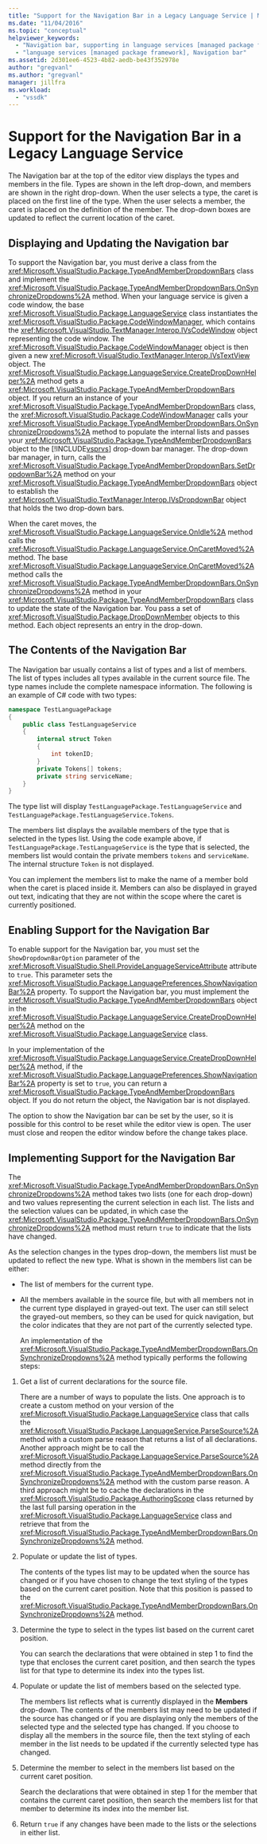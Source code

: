 ```yaml
---
title: "Support for the Navigation Bar in a Legacy Language Service | Microsoft Docs"
ms.date: "11/04/2016"
ms.topic: "conceptual"
helpviewer_keywords: 
  - "Navigation bar, supporting in language services [managed package framework]"
  - "language services [managed package framework], Navigation bar"
ms.assetid: 2d301ee6-4523-4b82-aedb-be43f352978e
author: "gregvanl"
ms.author: "gregvanl"
manager: jillfra
ms.workload: 
  - "vssdk"
---
```

# Support for the Navigation Bar in a Legacy Language Service
The Navigation bar at the top of the editor view displays the types and members in the file. Types are shown in the left drop-down, and members are shown in the right drop-down. When the user selects a type, the caret is placed on the first line of the type. When the user selects a member, the caret is placed on the definition of the member. The drop-down boxes are updated to reflect the current location of the caret.  
  
## Displaying and Updating the Navigation bar  
 To support the Navigation bar, you must derive a class from the <xref:Microsoft.VisualStudio.Package.TypeAndMemberDropdownBars> class and implement the <xref:Microsoft.VisualStudio.Package.TypeAndMemberDropdownBars.OnSynchronizeDropdowns%2A> method. When your language service is given a code window, the base <xref:Microsoft.VisualStudio.Package.LanguageService> class instantiates the <xref:Microsoft.VisualStudio.Package.CodeWindowManager>, which contains the <xref:Microsoft.VisualStudio.TextManager.Interop.IVsCodeWindow> object representing the code window. The <xref:Microsoft.VisualStudio.Package.CodeWindowManager> object is then given a new <xref:Microsoft.VisualStudio.TextManager.Interop.IVsTextView> object. The <xref:Microsoft.VisualStudio.Package.LanguageService.CreateDropDownHelper%2A> method gets a <xref:Microsoft.VisualStudio.Package.TypeAndMemberDropdownBars> object. If you return an instance of your <xref:Microsoft.VisualStudio.Package.TypeAndMemberDropdownBars> class, the <xref:Microsoft.VisualStudio.Package.CodeWindowManager> calls your <xref:Microsoft.VisualStudio.Package.TypeAndMemberDropdownBars.OnSynchronizeDropdowns%2A> method to populate the internal lists and passes your <xref:Microsoft.VisualStudio.Package.TypeAndMemberDropdownBars> object to the [!INCLUDE[vsprvs](../../code-quality/includes/vsprvs_md.md)] drop-down bar manager. The drop-down bar manager, in turn, calls the <xref:Microsoft.VisualStudio.Package.TypeAndMemberDropdownBars.SetDropdownBar%2A> method on your <xref:Microsoft.VisualStudio.Package.TypeAndMemberDropdownBars> object to establish the <xref:Microsoft.VisualStudio.TextManager.Interop.IVsDropdownBar> object that holds the two drop-down bars.  
  
 When the caret moves, the <xref:Microsoft.VisualStudio.Package.LanguageService.OnIdle%2A> method calls the <xref:Microsoft.VisualStudio.Package.LanguageService.OnCaretMoved%2A> method. The base <xref:Microsoft.VisualStudio.Package.LanguageService.OnCaretMoved%2A> method calls the <xref:Microsoft.VisualStudio.Package.TypeAndMemberDropdownBars.OnSynchronizeDropdowns%2A> method in your <xref:Microsoft.VisualStudio.Package.TypeAndMemberDropdownBars> class to update the state of the Navigation bar. You pass a set of <xref:Microsoft.VisualStudio.Package.DropDownMember> objects to this method. Each object represents an entry in the drop-down.  
  
## The Contents of the Navigation Bar  
 The Navigation bar usually contains a list of types and a list of members. The list of types includes all types available in the current source file. The type names include the complete namespace information. The following is an example of C# code with two types:  
  
```csharp  
namespace TestLanguagePackage  
{  
    public class TestLanguageService  
    {  
        internal struct Token  
        {  
            int tokenID;  
        }  
        private Tokens[] tokens;  
        private string serviceName;  
    }  
}  
```  
  
 The type list will display `TestLanguagePackage.TestLanguageService` and `TestLanguagePackage.TestLanguageService.Tokens`.  
  
 The members list displays the available members of the type that is selected in the types list. Using the code example above, if `TestLanguagePackage.TestLanguageService` is the type that is selected, the members list would contain the private members `tokens` and `serviceName`. The internal structure `Token` is not displayed.  
  
 You can implement the members list to make the name of a member bold when the caret is placed inside it. Members can also be displayed in grayed out text, indicating that they are not within the scope where the caret is currently positioned.  
  
## Enabling Support for the Navigation Bar  
 To enable support for the Navigation bar, you must set the `ShowDropdownBarOption` parameter of the <xref:Microsoft.VisualStudio.Shell.ProvideLanguageServiceAttribute> attribute to `true`. This parameter sets the <xref:Microsoft.VisualStudio.Package.LanguagePreferences.ShowNavigationBar%2A> property. To support the Navigation bar, you must implement the <xref:Microsoft.VisualStudio.Package.TypeAndMemberDropdownBars> object in the <xref:Microsoft.VisualStudio.Package.LanguageService.CreateDropDownHelper%2A> method on the <xref:Microsoft.VisualStudio.Package.LanguageService> class.  
  
 In your implementation of the <xref:Microsoft.VisualStudio.Package.LanguageService.CreateDropDownHelper%2A> method, if the <xref:Microsoft.VisualStudio.Package.LanguagePreferences.ShowNavigationBar%2A> property is set to `true`, you can return a <xref:Microsoft.VisualStudio.Package.TypeAndMemberDropdownBars> object. If you do not return the object, the Navigation bar is not displayed.  
  
 The option to show the Navigation bar can be set by the user, so it is possible for this control to be reset while the editor view is open. The user must close and reopen the editor window before the change takes place.  
  
## Implementing Support for the Navigation Bar  
 The <xref:Microsoft.VisualStudio.Package.TypeAndMemberDropdownBars.OnSynchronizeDropdowns%2A> method takes two lists (one for each drop-down) and two values representing the current selection in each list. The lists and the selection values can be updated, in which case the <xref:Microsoft.VisualStudio.Package.TypeAndMemberDropdownBars.OnSynchronizeDropdowns%2A> method must return `true` to indicate that the lists have changed.  
  
 As the selection changes in the types drop-down, the members list must be updated to reflect the new type. What is shown in the members list can be either:  
  
- The list of members for the current type.  
  
- All the members available in the source file, but with all members not in the current type displayed in grayed-out text. The user can still select the grayed-out members, so they can be used for quick navigation, but the color indicates that they are not part of the currently selected type.  
  
  An implementation of the <xref:Microsoft.VisualStudio.Package.TypeAndMemberDropdownBars.OnSynchronizeDropdowns%2A> method typically performs the following steps:  
  
1.  Get a list of current declarations for the source file.  
  
     There are a number of ways to populate the lists. One approach is to create a custom method on your version of the <xref:Microsoft.VisualStudio.Package.LanguageService> class that calls the <xref:Microsoft.VisualStudio.Package.LanguageService.ParseSource%2A> method with a custom parse reason that returns a list of all declarations. Another approach might be to call the <xref:Microsoft.VisualStudio.Package.LanguageService.ParseSource%2A> method directly from the <xref:Microsoft.VisualStudio.Package.TypeAndMemberDropdownBars.OnSynchronizeDropdowns%2A> method with the custom parse reason. A third approach might be to cache the declarations in the <xref:Microsoft.VisualStudio.Package.AuthoringScope> class returned by the last full parsing operation in the <xref:Microsoft.VisualStudio.Package.LanguageService> class and retrieve that from the <xref:Microsoft.VisualStudio.Package.TypeAndMemberDropdownBars.OnSynchronizeDropdowns%2A> method.  
  
2.  Populate or update the list of types.  
  
     The contents of the types list may to be updated when the source has changed or if you have chosen to change the text styling of the types based on the current caret position. Note that this position is passed to the <xref:Microsoft.VisualStudio.Package.TypeAndMemberDropdownBars.OnSynchronizeDropdowns%2A> method.  
  
3.  Determine the type to select in the types list based on the current caret position.  
  
     You can search the declarations that were obtained in step 1 to find the type that encloses the current caret position, and then search the types list for that type to determine its index into the types list.  
  
4.  Populate or update the list of members based on the selected type.  
  
     The members list reflects what is currently displayed in the **Members** drop-down. The contents of the members list may need to be updated if the source has changed or if you are displaying only the members of the selected type and the selected type has changed. If you choose to display all the members in the source file, then the text styling of each member in the list needs to be updated if the currently selected type has changed.  
  
5.  Determine the member to select in the members list based on the current caret position.  
  
     Search the declarations that were obtained in step 1 for the member that contains the current caret position, then search the members list for that member to determine its index into the member list.  
  
6.  Return `true` if any changes have been made to the lists or the selections in either list.